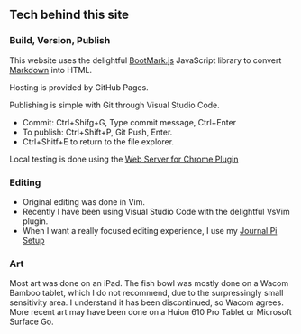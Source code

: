 ## Tech behind this site

### Build, Version, Publish

This website uses the delightful [BootMark.js][1] JavaScript library to convert [Markdown](http://daringfireball.net/projects/markdown/) into HTML. 

[1]: https://github.com/obedm503/bootmark

Hosting is provided by GitHub Pages.

Publishing is simple with Git through Visual Studio Code.
- Commit: Ctrl+Shifg+G, Type commit message, Ctrl+Enter
- To publish: Ctrl+Shift+P, Git Push, Enter.
- Ctrl+Shitf+E to return to the file explorer.

Local testing is done using the [Web Server for Chrome Plugin](https://chrome.google.com/webstore/detail/web-server-for-chrome/ofhbbkphhbklhfoeikjpcbhemlocgigb/reviews)

### Editing

+ Original editing was done in Vim.
+ Recently I have been using Visual Studio Code with the delightful VsVim plugin.
+ When I want a really focused editing experience, I use my [Journal Pi Setup](../pi/)

### Art
Most art was done on an iPad.
The fish bowl was mostly done on a Wacom Bamboo tablet, which I do not recommend, due to the surpressingly small sensitivity area. I understand it has been discontinued, so Wacom agrees. More recent art may have been done on a Huion 610 Pro Tablet or Microsoft Surface Go.

